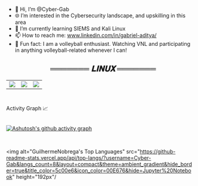 - 👋 Hi, I’m @Cyber-Gab
- 🌐 I’m interested in the Cybersecurity landscape, and upskilling in this area
- 🌱 I’m currently learning SIEMS and Kali Linux
- 📫 How to reach me: www.linkedin.com/in/gabriel-aditya/
- 🏐 Fun fact: I am a volleyball enthusiast. Watching VNL and participating in anything volleyball-related whenever I can!

<h2 align="center">&ensp; <i>═══════ 𝐋𝐈𝐍𝐔𝐗 ═══════</i></h2>
<table align="center" height="50px">
  <tr>
    <td align="center">
      <img src = "https://img.shields.io/badge/VirtualBox-21416b?style=for-the-badge&logo=VirtualBox&logoColor=white"><br>
    </td>
    <td align="center">
      <img src = "https://img.shields.io/badge/Kali_Linux-557C94?style=for-the-badge&logo=kali-linux&logoColor=white"><br>
    </td>
    <td align="center">
      <img src = "https://img.shields.io/badge/Ubuntu-E95420?style=for-the-badge&logo=ubuntu&logoColor=white"><br>
    </td>
</table>


<summary>Activity Graph 📈</summary>
  <br/>

[![Ashutosh's github activity graph](https://github-readme-activity-graph.vercel.app/graph?username=Cyber-Gab&theme=tokyo-night&line=5c00e6&point=00ffff&area=true&hide_border=true)](https://github.com/ashutosh00710/github-readme-activity-graph)
</details>

</br>

<img alt="GuilhermeNobrega's Top Languages" src="https://github-readme-stats.vercel.app/api/top-langs/?username=Cyber-Gab&langs_count=8&layout=compact&theme=ambient_gradient&hide_border=true&title_color=5c00e6&icon_color=00E676&hide=Jupyter%20Notebook" height="192px"/
